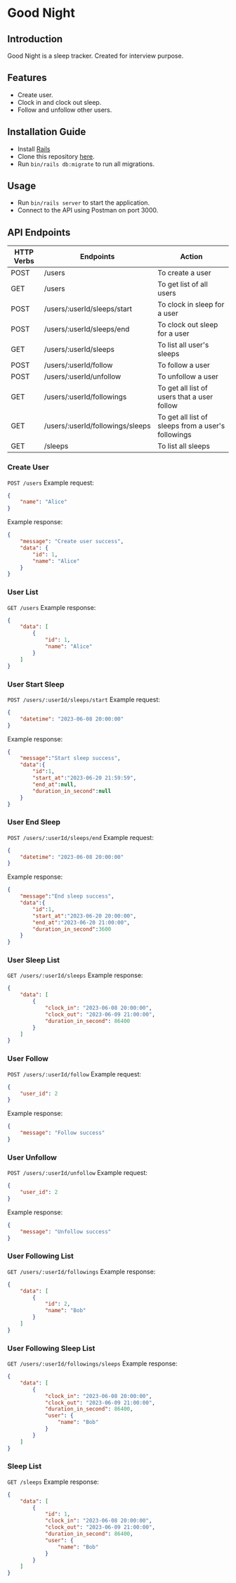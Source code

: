 # Good Night

## Introduction
Good Night is a sleep tracker. Created for interview purpose.

## Features
* Create user.
* Clock in and clock out sleep.
* Follow and unfollow other users.

## Installation Guide
* Install [Rails](https://rubyonrails.org/)
* Clone this repository [here](https://github.com/herdibintang/good-night.git).
* Run `bin/rails db:migrate` to run all migrations.

## Usage
* Run `bin/rails server` to start the application.
* Connect to the API using Postman on port 3000.

## API Endpoints
| HTTP Verbs | Endpoints | Action |
| --- | --- | --- |
| POST | /users | To create a user |
| GET | /users | To get list of all users |
| POST | /users/:userId/sleeps/start | To clock in sleep for a user |
| POST | /users/:userId/sleeps/end | To clock out sleep for a user |
| GET | /users/:userId/sleeps | To list all user's sleeps |
| POST | /users/:userId/follow | To follow a user |
| POST | /users/:userId/unfollow | To unfollow a user |
| GET | /users/:userId/followings | To get all list of users that a user follow |
| GET | /users/:userId/followings/sleeps | To get all list of sleeps from a user's followings |
| GET | /sleeps | To list all sleeps |

### Create User
```POST /users```
Example request:
```json
{
    "name": "Alice"
}
```
Example response:
```json
{
    "message": "Create user success",
    "data": {
        "id": 1,
        "name": "Alice"
    }
}
```

### User List
```GET /users```
Example response:
```json
{
    "data": [
        {
            "id": 1,
            "name": "Alice"
        }
    ]
}
```

### User Start Sleep
```POST /users/:userId/sleeps/start```
Example request:
```json
{
    "datetime": "2023-06-08 20:00:00"
}
```
Example response:
```json
{
    "message":"Start sleep success",
    "data":{
        "id":1,
        "start_at":"2023-06-20 21:59:59",
        "end_at":null,
        "duration_in_second":null
    }
}
```

### User End Sleep
```POST /users/:userId/sleeps/end```
Example request:
```json
{
    "datetime": "2023-06-08 20:00:00"
}
```
Example response:
```json
{
    "message":"End sleep success",
    "data":{
        "id":1,
        "start_at":"2023-06-20 20:00:00",
        "end_at":"2023-06-20 21:00:00",
        "duration_in_second":3600
    }
}
```

### User Sleep List
```GET /users/:userId/sleeps```
Example response:
```json
{
    "data": [
        {
            "clock_in": "2023-06-08 20:00:00",
            "clock_out": "2023-06-09 21:00:00",
            "duration_in_second": 86400
        }
    ]
}
```

### User Follow
```POST /users/:userId/follow```
Example request:
```json
{
    "user_id": 2
}
```
Example response:
```json
{
    "message": "Follow success"
}
```

### User Unfollow
```POST /users/:userId/unfollow```
Example request:
```json
{
    "user_id": 2
}
```
Example response:
```json
{
    "message": "Unfollow success"
}
```

### User Following List
```GET /users/:userId/followings```
Example response:
```json
{
    "data": [
        {
            "id": 2,
            "name": "Bob"
        }
    ]
}
```

### User Following Sleep List
```GET /users/:userId/followings/sleeps```
Example response:
```json
{
    "data": [
        {
            "clock_in": "2023-06-08 20:00:00",
            "clock_out": "2023-06-09 21:00:00",
            "duration_in_second": 86400,
            "user": {
                "name": "Bob"
            }
        }
    ]
}
```

### Sleep List
```GET /sleeps```
Example response:
```json
{
    "data": [
        {
            "id": 1,
            "clock_in": "2023-06-08 20:00:00",
            "clock_out": "2023-06-09 21:00:00",
            "duration_in_second": 86400,
            "user": {
                "name": "Bob"
            }
        }
    ]
}
```